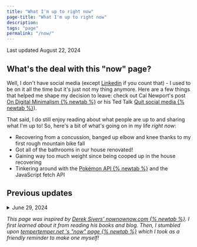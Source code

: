 ```yaml
---
title: "What I'm up to right now"
page-title: "What I'm up to right now"
description:
tags: "page"
permalink: "/now/"
---
```


<span class="font-mono text-xl text-stone-600 sm:text-2xl dark:text-stone-300">Last updated August 22, 2024</span>

## What's the deal with this "now" page?

Well, I don't have social media (except [Linkedin](https://www.linkedin.com/in/caseyocampo/) if you count that) - I used to be on it all the time but it's just not my thing anymore. Here are a few things that helped me shape my decision to leave: check out Cal Newport's post <a href="https://calnewport.com/on-digital-minimalism/" target="_blank">On Digital Minimalism {% newtab %}</a> or his Ted Talk <a href="https://www.youtube.com/watch?v=3E7hkPZ-HTk" target="_blank">Quit social media {% newtab %}</a>).

That said, I do still enjoy reading about what people are up to and sharing what I'm up to! So, here's a bit of what's going on in my life _right now_:

- Recovering from a concussion, banged up elbow and knee thanks to my first rough mountain bike fall
- Got all of the bathrooms in our house renovated!
- Gaining way too much weight since being cooped up in the house recovering
- Tinkering around with the <a href="https://pokeapi.co/" target="_blank">Pokémon API {% newtab %}</a> and the JavaScript fetch API

## Previous updates

<details class="border-stone-200 dark:border-stone-700">
 <summary>June 29, 2024</summary>

- Taking up a new hobby, mountain biking, for the last few months
- Upgrading my 2023 Specialized Rockhopper Sport bike - so far I've added a dropper post, new stem and carbon stem spacers, handlebars, grips, and most recently, tires and a new fork
- Working on perfecting thin, crispy homemade pizza made with a high protein dough mixture of vital wheat gluten and King Arthur flour
- Getting more steps in with my new walking pad
- Watching _all_ of the Aliens movies with my partner Jeff
- Learning more about <a href="https://www.11ty.dev/" target="_blank">Eleventy {% newtab %}</a>

</details>

_This page was inspired by <a href="https://nownownow.com/about" target="_blank">Derek Sivers’ nownownow.com {% newtab %}</a>. I first learned about it from reading his books and blog. Then, I stumbled upon <a href="https://www.tempertemper.net/now" target="_blank">tempertemper.net 's "now" page {% newtab %}</a> which I took as a friendly reminder to make one myself!_
